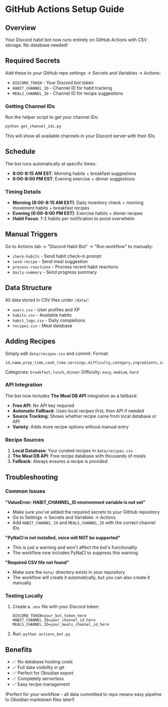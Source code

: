 # GitHub Actions Setup Guide

## Overview
Your Discord habit bot now runs entirely on GitHub Actions with CSV storage. No database needed!

## Required Secrets
Add these to your GitHub repo settings → Secrets and Variables → Actions:

- `DISCORD_TOKEN` - Your Discord bot token
- `HABIT_CHANNEL_ID` - Channel ID for habit tracking
- `MEALS_CHANNEL_ID` - Channel ID for recipe suggestions

### Getting Channel IDs
Run the helper script to get your channel IDs:
```bash
python get_channel_ids.py
```

This will show all available channels in your Discord server with their IDs.

## Schedule
The bot runs automatically at specific times:
- **8:00-8:15 AM EST**: Morning habits + breakfast suggestions
- **6:00-8:00 PM EST**: Evening exercise + dinner suggestions

### Timing Details
- **Morning (8:00-8:15 AM EST)**: Daily inventory check + morning movement habits + breakfast recipes
- **Evening (6:00-8:00 PM EST)**: Exercise habits + dinner recipes
- **Habit Focus**: 1-2 habits per notification to avoid overwhelm

## Manual Triggers
Go to Actions tab → "Discord Habit Bot" → "Run workflow" to manually:
- `check-habits` - Send habit check-in prompt
- `send-recipe` - Send meal suggestion
- `process-reactions` - Process recent habit reactions
- `daily-summary` - Send progress summary

## Data Structure
All data stored in CSV files under `/data/`:
- `users.csv` - User profiles and XP
- `habits.csv` - Available habits
- `habit_logs.csv` - Daily completions
- `recipes.csv` - Meal database

## Adding Recipes
Simply edit `data/recipes.csv` and commit. Format:
```csv
id,name,prep_time,cook_time,servings,difficulty,category,ingredients,instructions,tags
```

Categories: `breakfast`, `lunch`, `dinner`
Difficulty: `easy`, `medium`, `hard`

### API Integration
The bot now includes **The Meal DB API** integration as a fallback:
- **Free API**: No API key required
- **Automatic Fallback**: Uses local recipes first, then API if needed
- **Source Tracking**: Shows whether recipe came from local database or API
- **Variety**: Adds more recipe options without manual entry

### Recipe Sources
1. **Local Database**: Your curated recipes in `data/recipes.csv`
2. **The Meal DB API**: Free recipe database with thousands of meals
3. **Fallback**: Always ensures a recipe is provided

## Troubleshooting

### Common Issues

**"ValueError: HABIT_CHANNEL_ID environment variable is not set"**
- Make sure you've added the required secrets to your GitHub repository
- Go to Settings → Secrets and Variables → Actions
- Add `HABIT_CHANNEL_ID` and `MEALS_CHANNEL_ID` with the correct channel IDs

**"PyNaCl is not installed, voice will NOT be supported"**
- This is just a warning and won't affect the bot's functionality
- The workflow now includes PyNaCl to suppress this warning

**"Required CSV file not found"**
- Make sure the `data/` directory exists in your repository
- The workflow will create it automatically, but you can also create it manually

### Testing Locally
1. Create a `.env` file with your Discord token:
   ```
   DISCORD_TOKEN=your_bot_token_here
   HABIT_CHANNEL_ID=your_channel_id_here
   MEALS_CHANNEL_ID=your_meals_channel_id_here
   ```
2. Run: `python actions_bot.py`

## Benefits
- ✅ No database hosting costs
- ✅ Full data visibility in git
- ✅ Perfect for Obsidian export
- ✅ Completely serverless
- ✅ Easy recipe management

(Perfect for your workflow - all data committed to repo means easy pipeline to Obsidian markdown files later!)